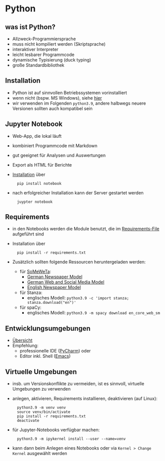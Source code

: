# Python

## was ist Python?
- Allzweck-Programmiersprache
- muss nicht kompiliert werden (Skriptsprache)
- interaktiver Interpreter
- leicht lesbarer Programmcode
- dynamische Typisierung (duck typing)
- große Standardbibliothek

## Installation
- Python ist auf sinnvollen Betriebssystemen vorinstalliert
- wenn nicht (bspw. MS Windows), siehe [hier](https://www.python.org/downloads/)
- wir verwenden im Folgenden `python3.9`, andere halbwegs neuere Versionen sollten auch kompatibel sein

## Jupyter Notebook
- Web-App, die lokal läuft
- kombiniert Programmcode mit Markdown
- gut geeignet für Analysen und Auswertungen
- Export als HTML für Berichte
- [Installation](https://jupyter.org/install.html) über

        pip install notebook

- nach erfolgreicher Installation kann der Server gestartet werden

        juypter notebook

## Requirements
- in den Notebooks werden die Module benutzt, die im [Requirements-File](requirements.txt) aufgeführt sind
- Installation über

        pip install -r requirements.txt
        
- Zusätzlich sollten folgende Ressourcen heruntergeladen werden:
    + für [SoMeWeTa](https://github.com/tsproisl/SoMeWeTa):
        - [German Newspaper Model](https://corpora.linguistik.uni-erlangen.de/someweta/german_newspaper_2020-05-28.model)
        - [German Web and Social Media Model](https://corpora.linguistik.uni-erlangen.de/someweta/german_web_social_media_2020-05-28.model)
        - [English Newspaper Model](https://corpora.linguistik.uni-erlangen.de/someweta/english_newspaper_2017-09-15.model)
    + für Stanza:
        - englisches Modell: `python3.9 -c 'import stanza; stanza.download("en")'`
    + für spaCy:
        - englisches Modell: `python3.9 -m spacy download en_core_web_sm`

## Entwicklungsumgebungen
- [Übersicht](https://wiki.python.org/moin/PythonEditors)
- Empfehlung:
    + professionelle IDE ([PyCharm](https://www.jetbrains.com/pycharm/)) oder
    + Editor inkl. Shell ([Emacs](https://www.emacswiki.org/emacs/PythonProgrammingInEmacs))

## Virtuelle Umgebungen
- insb. um Versionskonflikte zu vermeiden, ist es sinnvoll, virtuelle Umgebungen zu verwenden
- anlegen, aktivieren, Requirements installieren, deaktivieren (auf Linux):

        python3.9 -m venv venv
        source venv/bin/activate
        pip install -r requirements.txt
        deactivate
    
- für Jupyter-Notebooks verfügbar machen:

        python3.9 -m ipykernel install --user --name=venv

- kann dann beim Anlegen eines Notebooks oder via `Kernel > Change Kernel` ausgewählt werden
